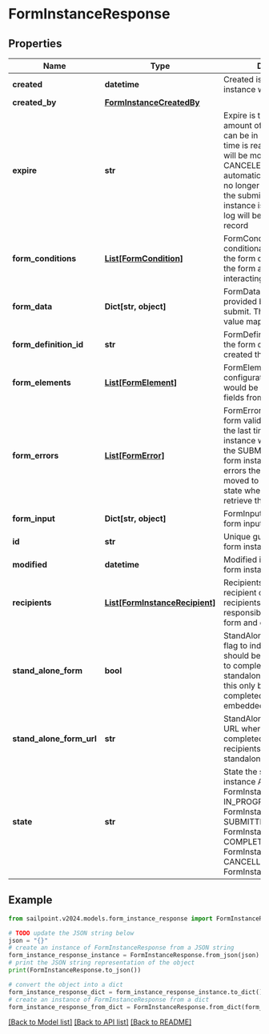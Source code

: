 # FormInstanceResponse


## Properties

Name | Type | Description | Notes
------------ | ------------- | ------------- | -------------
**created** | **datetime** | Created is the date the form instance was assigned | [optional] 
**created_by** | [**FormInstanceCreatedBy**](FormInstanceCreatedBy.md) |  | [optional] 
**expire** | **str** | Expire is the maximum amount of time that a form can be in progress. After this time is reached then the form will be moved to a CANCELED state automatically. The user will no longer be able to complete the submission. When a form instance is expires an audit log will be generated for that record | [optional] 
**form_conditions** | [**List[FormCondition]**](FormCondition.md) | FormConditions is the conditional logic that modify the form dynamically modify the form as the recipient is interacting out the form | [optional] 
**form_data** | **Dict[str, object]** | FormData is the data provided by the form on submit. The data is in a key -&gt; value map | [optional] 
**form_definition_id** | **str** | FormDefinitionID is the id of the form definition that created this form | [optional] 
**form_elements** | [**List[FormElement]**](FormElement.md) | FormElements is the configuration of the form, this would be a repeat of the fields from the form-config | [optional] 
**form_errors** | [**List[FormError]**](FormError.md) | FormErrors is an array of form validation errors from the last time the form instance was transitioned to the SUBMITTED state. If the form instance had validation errors then it would be moved to the IN PROGRESS state where the client can retrieve these errors | [optional] 
**form_input** | **Dict[str, object]** | FormInput is an object of form input labels to value | [optional] 
**id** | **str** | Unique guid identifying this form instance | [optional] 
**modified** | **datetime** | Modified is the last date the form instance was modified | [optional] 
**recipients** | [**List[FormInstanceRecipient]**](FormInstanceRecipient.md) | Recipients references to the recipient of a form. The recipients are those who are responsible for filling out a form and completing it | [optional] 
**stand_alone_form** | **bool** | StandAloneForm is a boolean flag to indicate if this form should be available for users to complete via the standalone form UI or should this only be available to be completed by as an embedded form | [optional] [default to False]
**stand_alone_form_url** | **str** | StandAloneFormURL is the URL where this form may be completed by the designated recipients using the standalone form UI | [optional] 
**state** | **str** | State the state of the form instance ASSIGNED FormInstanceStateAssigned IN_PROGRESS FormInstanceStateInProgress SUBMITTED FormInstanceStateSubmitted COMPLETED FormInstanceStateCompleted CANCELLED FormInstanceStateCancelled | [optional] 

## Example

```python
from sailpoint.v2024.models.form_instance_response import FormInstanceResponse

# TODO update the JSON string below
json = "{}"
# create an instance of FormInstanceResponse from a JSON string
form_instance_response_instance = FormInstanceResponse.from_json(json)
# print the JSON string representation of the object
print(FormInstanceResponse.to_json())

# convert the object into a dict
form_instance_response_dict = form_instance_response_instance.to_dict()
# create an instance of FormInstanceResponse from a dict
form_instance_response_from_dict = FormInstanceResponse.from_dict(form_instance_response_dict)
```
[[Back to Model list]](../README.md#documentation-for-models) [[Back to API list]](../README.md#documentation-for-api-endpoints) [[Back to README]](../README.md)


